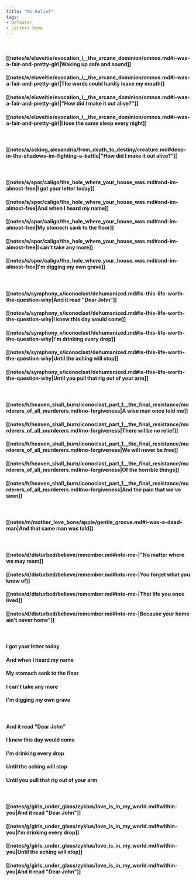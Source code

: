 ```yaml
---
title: "No Relief"
tags:
- Defeater
- Letters Home
---
```

&nbsp;
#### [[notes/e/eluveitie/evocation_i__the_arcane_dominion/omnos.md#i-was-a-fair-and-pretty-girl|Waking up safe and sound]]
#### [[notes/e/eluveitie/evocation_i__the_arcane_dominion/omnos.md#i-was-a-fair-and-pretty-girl|The words could hardly leave my mouth]]
#### [[notes/e/eluveitie/evocation_i__the_arcane_dominion/omnos.md#i-was-a-fair-and-pretty-girl|"How did I make it out alive?"]]
#### [[notes/e/eluveitie/evocation_i__the_arcane_dominion/omnos.md#i-was-a-fair-and-pretty-girl|I lose the same sleep every night]]
&nbsp;
#### [[notes/a/asking_alexandria/from_death_to_destiny/creature.md#deep-in-the-shadows-im-fighting-a-battle|"How did I make it out alive?"]]
&nbsp;
#### [[notes/s/spor/caligo/the_hole_where_your_house_was.md#and-im-almost-free|I got your letter today]]
#### [[notes/s/spor/caligo/the_hole_where_your_house_was.md#and-im-almost-free|And when I heard my name]]
#### [[notes/s/spor/caligo/the_hole_where_your_house_was.md#and-im-almost-free|My stomach sank to the floor]]
#### [[notes/s/spor/caligo/the_hole_where_your_house_was.md#and-im-almost-free|I can't take any more]]
#### [[notes/s/spor/caligo/the_hole_where_your_house_was.md#and-im-almost-free|I'm digging my own grave]]
&nbsp;
#### [[notes/s/symphony_x/iconoclast/dehumanized.md#is-this-life-worth-the-question-why|And it read "Dear John"]]
#### [[notes/s/symphony_x/iconoclast/dehumanized.md#is-this-life-worth-the-question-why|I knew this day would come]]
#### [[notes/s/symphony_x/iconoclast/dehumanized.md#is-this-life-worth-the-question-why|I'm drinking every drop]]
#### [[notes/s/symphony_x/iconoclast/dehumanized.md#is-this-life-worth-the-question-why|Until the aching will stop]]
#### [[notes/s/symphony_x/iconoclast/dehumanized.md#is-this-life-worth-the-question-why|Until you pull that rig out of your arm]]
&nbsp;
#### [[notes/h/heaven_shall_burn/iconoclast_part_1__the_final_resistance/murderers_of_all_murderers.md#no-forgiveness|A wise man once told me]]
#### [[notes/h/heaven_shall_burn/iconoclast_part_1__the_final_resistance/murderers_of_all_murderers.md#no-forgiveness|There wil be no relief]]
#### [[notes/h/heaven_shall_burn/iconoclast_part_1__the_final_resistance/murderers_of_all_murderers.md#no-forgiveness|We will never be free]]
#### [[notes/h/heaven_shall_burn/iconoclast_part_1__the_final_resistance/murderers_of_all_murderers.md#no-forgiveness|Of the horrible things]]
#### [[notes/h/heaven_shall_burn/iconoclast_part_1__the_final_resistance/murderers_of_all_murderers.md#no-forgiveness|And the pain that we've seen]]
&nbsp;
#### [[notes/m/mother_love_bone/apple/gentle_groove.md#i-was-a-dead-man|And that same man was told]]
&nbsp;
#### [[notes/d/disturbed/believe/remember.md#into-me-|"No matter where we may roam]]
#### [[notes/d/disturbed/believe/remember.md#into-me-|You forget what you know of]]
#### [[notes/d/disturbed/believe/remember.md#into-me-|That life you once lived]]
#### [[notes/d/disturbed/believe/remember.md#into-me-|Because your home ain't never home"]]
&nbsp;
#### I got your letter today
#### And when I heard my name
#### My stomach sank to the floor
#### I can't take any more
#### I'm digging my own grave
&nbsp;
#### And it read "Dear John"
#### I knew this day would come
#### I'm drinking every drop
#### Until the aching will stop
#### Until you pull that rig out of your arm
&nbsp;
#### [[notes/g/girls_under_glass/zyklus/love_is_in_my_world.md#within-you|And it read "Dear John"]]
#### [[notes/g/girls_under_glass/zyklus/love_is_in_my_world.md#within-you|I'm drinking every drop]]
#### [[notes/g/girls_under_glass/zyklus/love_is_in_my_world.md#within-you|Until the aching will stop]]
#### [[notes/g/girls_under_glass/zyklus/love_is_in_my_world.md#within-you|And it read "Dear John"]]
